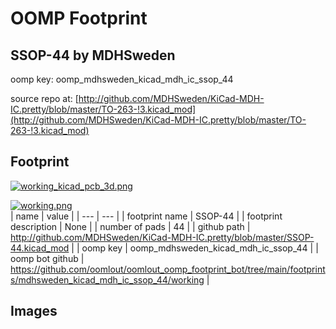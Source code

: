 # OOMP Footprint  
## SSOP-44  by MDHSweden  
  
oomp key: oomp_mdhsweden_kicad_mdh_ic_ssop_44  
  
source repo at: [http://github.com/MDHSweden/KiCad-MDH-IC.pretty/blob/master/TO-263-!3.kicad_mod](http://github.com/MDHSweden/KiCad-MDH-IC.pretty/blob/master/TO-263-!3.kicad_mod)  
## Footprint  
  
[![working_kicad_pcb_3d.png](working_kicad_pcb_3d_600.png)](working_kicad_pcb_3d.png)  
  
[![working.png](working_600.png)](working.png)  
| name | value | 
| --- | --- | 
| footprint name | SSOP-44 | 
| footprint description | None | 
| number of pads | 44 | 
| github path | http://github.com/MDHSweden/KiCad-MDH-IC.pretty/blob/master/SSOP-44.kicad_mod | 
| oomp key | oomp_mdhsweden_kicad_mdh_ic_ssop_44 | 
| oomp bot github | https://github.com/oomlout/oomlout_oomp_footprint_bot/tree/main/footprints/mdhsweden_kicad_mdh_ic_ssop_44/working | 
## Images  
